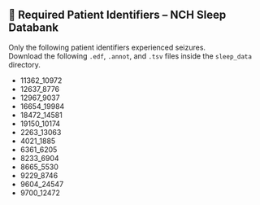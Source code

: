 ## 📄 Required Patient Identifiers – NCH Sleep Databank

Only the following patient identifiers experienced seizures.  
Download the following `.edf`, `.annot`, and `.tsv` files inside the `sleep_data` directory. 

- 11362_10972  
- 12637_8776  
- 12967_9037  
- 16654_19984  
- 18472_14581  
- 19150_10174  
- 2263_13063  
- 4021_1885  
- 6361_6205  
- 8233_6904  
- 8665_5530  
- 9229_8746  
- 9604_24547  
- 9700_12472
